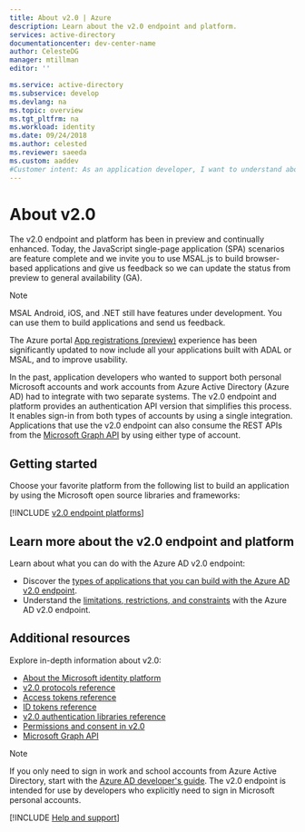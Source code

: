 ```yaml
---
title: About v2.0 | Azure
description: Learn about the v2.0 endpoint and platform.
services: active-directory
documentationcenter: dev-center-name
author: CelesteDG
manager: mtillman
editor: ''

ms.service: active-directory
ms.subservice: develop
ms.devlang: na
ms.topic: overview
ms.tgt_pltfrm: na
ms.workload: identity
ms.date: 09/24/2018
ms.author: celested
ms.reviewer: saeeda
ms.custom: aaddev
#Customer intent: As an application developer, I want to understand about the v2.0 endpoint and platform so I can decide if this platform meets my application development needs and requirements.
---
```


# About v2.0

The v2.0 endpoint and platform has been in preview and continually enhanced. Today, the JavaScript single-page application (SPA) scenarios are feature complete and we invite you to use MSAL.js to build browser-based applications and give us feedback so we can update the status from preview to general availability (GA).

> [!NOTE]
> MSAL Android, iOS, and .NET still have features under development. You can use them to build applications and send us feedback.

The Azure portal [App registrations (preview)](quickstart-register-app.md) experience has been significantly updated to now include all your applications built with ADAL or MSAL, and to improve usability.

In the past, application developers who wanted to support both personal Microsoft accounts and work accounts from Azure Active Directory (Azure AD) had to integrate with two separate systems. The v2.0 endpoint and platform provides an authentication API version that simplifies this process. It enables sign-in from both types of accounts by using a single integration. Applications that use the v2.0 endpoint can also consume the REST APIs from the [Microsoft Graph API](https://developer.microsoft.com/graph) by using either type of account.

## Getting started

Choose your favorite platform from the following list to build an application by using the Microsoft open source libraries and frameworks:

[!INCLUDE [v2.0 endpoint platforms](../../../includes/active-directory-v2-quickstart-table.md)]

## Learn more about the v2.0 endpoint and platform

Learn about what you can do with the Azure AD v2.0 endpoint:

* Discover the [types of applications that you can build with the Azure AD v2.0 endpoint](v2-app-types.md).
* Understand the [limitations, restrictions, and constraints](active-directory-v2-limitations.md) with the Azure AD v2.0 endpoint.

## Additional resources

Explore in-depth information about v2.0:

* [About the Microsoft identity platform](about-microsoft-identity-platform.md)
* [v2.0 protocols reference](active-directory-v2-protocols.md)
* [Access tokens reference](access-tokens.md)
* [ID tokens reference](id-tokens.md)
* [v2.0 authentication libraries reference](reference-v2-libraries.md)
* [Permissions and consent in v2.0](v2-permissions-and-consent.md)
* [Microsoft Graph API](https://developer.microsoft.com/graph)

> [!NOTE]
> If you only need to sign in work and school accounts from Azure Active Directory, start with the [Azure AD developer's guide](v1-overview.md). The v2.0 endpoint is intended for use by developers who explicitly need to sign in Microsoft personal accounts.

[!INCLUDE [Help and support](../../../includes/active-directory-develop-help-support-include.md)]
